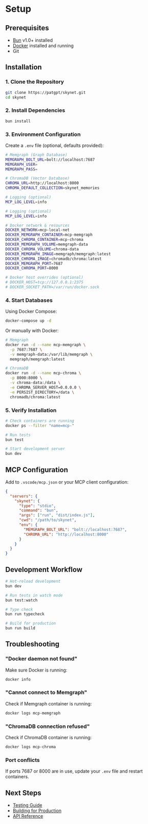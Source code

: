 # Setup

## Prerequisites

- [Bun](https://bun.sh) v1.0+ installed
- [Docker](https://docker.com) installed and running
- Git

## Installation

### 1. Clone the Repository

```bash
git clone https://patgpt/skynet.git
cd skynet
```

### 2. Install Dependencies

```bash
bun install
```

### 3. Environment Configuration

Create a `.env` file (optional, defaults provided):

```bash
# Memgraph (Graph Database)
MEMGRAPH_BOLT_URL=bolt://localhost:7687
MEMGRAPH_USER=
MEMGRAPH_PASS=

# ChromaDB (Vector Database)
CHROMA_URL=http://localhost:8000
CHROMA_DEFAULT_COLLECTION=skynet_memories

# Logging (optional)
MCP_LOG_LEVEL=info

# Logging (optional)
MCP_LOG_LEVEL=info

# Docker network & resources
DOCKER_NETWORK=mcp-local-net
DOCKER_MEMGRAPH_CONTAINER=mcp-memgraph
DOCKER_CHROMA_CONTAINER=mcp-chroma
DOCKER_MEMGRAPH_VOLUME=memgraph-data
DOCKER_CHROMA_VOLUME=chroma-data
DOCKER_MEMGRAPH_IMAGE=memgraph/memgraph:latest
DOCKER_CHROMA_IMAGE=chromadb/chroma:latest
DOCKER_MEMGRAPH_PORT=7687
DOCKER_CHROMA_PORT=8000

# Docker host overrides (optional)
# DOCKER_HOST=tcp://127.0.0.1:2375
# DOCKER_SOCKET_PATH=/var/run/docker.sock
```

### 4. Start Databases

Using Docker Compose:
```bash
docker-compose up -d
```

Or manually with Docker:
```bash
# Memgraph
docker run -d --name mcp-memgraph \
  -p 7687:7687 \
  -v memgraph-data:/var/lib/memgraph \
  memgraph/memgraph:latest

# ChromaDB
docker run -d --name mcp-chroma \
  -p 8000:8000 \
  -v chroma-data:/data \
  -e CHROMA_SERVER_HOST=0.0.0.0 \
  -e PERSIST_DIRECTORY=/data \
  chromadb/chroma:latest
```

### 5. Verify Installation

```bash
# Check containers are running
docker ps --filter "name=mcp-"

# Run tests
bun test

# Start development server
bun dev
```

## MCP Configuration

Add to `.vscode/mcp.json` or your MCP client configuration:

```json
{
  "servers": {
    "skynet": {
      "type": "stdio",
      "command": "bun",
      "args": ["run", "dist/index.js"],
      "cwd": "/path/to/skynet",
      "env": {
        "MEMGRAPH_BOLT_URL": "bolt://localhost:7687",
        "CHROMA_URL": "http://localhost:8000"
      }
    }
  }
}
```

## Development Workflow

```bash
# Hot-reload development
bun dev

# Run tests in watch mode
bun test:watch

# Type check
bun run typecheck

# Build for production
bun run build
```

## Troubleshooting

### "Docker daemon not found"
Make sure Docker is running:
```bash
docker info
```

### "Cannot connect to Memgraph"
Check if Memgraph container is running:
```bash
docker logs mcp-memgraph
```

### "ChromaDB connection refused"
Check if ChromaDB container is running:
```bash
docker logs mcp-chroma
```

### Port conflicts
If ports 7687 or 8000 are in use, update your `.env` file and restart containers.

## Next Steps

- [Testing Guide](/guide/testing)
- [Building for Production](/guide/building)
- [API Reference](/api/)
